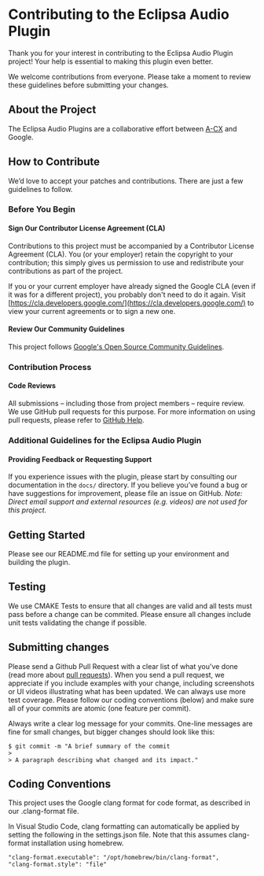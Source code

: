 # Contributing to the Eclipsa Audio Plugin

Thank you for your interest in contributing to the Eclipsa Audio Plugin project! Your help is essential to making this plugin even better.

We welcome contributions from everyone. Please take a moment to review these guidelines before submitting your changes.

## About the Project

The Eclipsa Audio Plugins are a collaborative effort between [A-CX](https://www.a-cx.com/) and Google.

## How to Contribute

We’d love to accept your patches and contributions. There are just a few guidelines to follow.

### Before You Begin

#### Sign Our Contributor License Agreement (CLA)

Contributions to this project must be accompanied by a Contributor License Agreement (CLA). You (or your employer) retain the copyright to your contribution;
this simply gives us permission to use and redistribute your contributions as part of the project.

If you or your current employer have already signed the Google CLA (even if it was for a different project), you probably don't need to do it again.
Visit [https://cla.developers.google.com/](https://cla.developers.google.com/) to view your current agreements or to sign a new one.

#### Review Our Community Guidelines

This project follows [Google's Open Source Community Guidelines](https://opensource.google/conduct).

### Contribution Process

#### Code Reviews

All submissions – including those from project members – require review. We use GitHub pull requests for this purpose.
For more information on using pull requests, please refer to [GitHub Help](https://docs.github.com/en/github/collaborating-with-issues-and-pull-requests/about-pull-requests).

### Additional Guidelines for the Eclipsa Audio Plugin

#### Providing Feedback or Requesting Support

If you experience issues with the plugin, please start by consulting our documentation in the `docs/` directory.
If you believe you’ve found a bug or have suggestions for improvement, please file an issue on GitHub.
*Note: Direct email support and external resources (e.g. videos) are not used for this project.*

## Getting Started

Please see our README.md file for setting up your environment and building the plugin.

## Testing

We use CMAKE Tests to ensure that all changes are valid and all tests must pass before a change can be commited. Please ensure all changes include unit tests validating the change if possible.

## Submitting changes

Please send a Github Pull Request with a clear list of what you've done (read more about [pull requests](http://help.github.com/pull-requests/)). When you send a pull request, we appreciate if you include examples with your change, including screenshots or UI videos illustrating what has been updated. We can always use more test coverage. Please follow our coding conventions (below) and make sure all of your commits are atomic (one feature per commit).

Always write a clear log message for your commits. One-line messages are fine for small changes, but bigger changes should look like this:

    $ git commit -m "A brief summary of the commit
    > 
    > A paragraph describing what changed and its impact."


## Coding Conventions

This project uses the Google clang format for code format, as described in our .clang-format file.

In Visual Studio Code, clang formatting can automatically be applied by setting the following in the settings.json file. Note that this assumes clang-format installation using homebrew.

    "clang-format.executable": "/opt/homebrew/bin/clang-format",
    "clang-format.style": "file"

